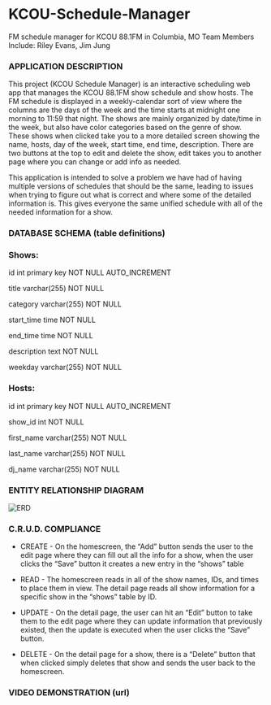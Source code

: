 # KCOU-Schedule-Manager
FM schedule manager for KCOU 88.1FM in Columbia, MO
Team Members Include: Riley Evans, Jim Jung

### APPLICATION DESCRIPTION
This project (KCOU Schedule Manager) is an interactive scheduling web app that manages the KCOU 88.1FM show schedule and show hosts.  The FM schedule is displayed in a weekly-calendar sort of view where the columns are the days of the week and the time starts at midnight one morning to 11:59 that night.  The shows are mainly organized by date/time in the week, but also have color categories based on the genre of show.  These shows when clicked take you to a more detailed screen showing the name, hosts, day of the week, start time, end time, description.  There are two buttons at the top to edit and delete the show, edit takes you to another page where you can change or add info as needed.

This application is intended to solve a problem we have had of having multiple versions of schedules that should be the same, leading to issues when trying to figure out what is correct and where some of the detailed information is.  This gives everyone the same unified schedule with all of the needed information for a show.

### DATABASE SCHEMA (table definitions)

### Shows:

id int primary key NOT NULL AUTO_INCREMENT

title varchar(255) NOT NULL

category varchar(255) NOT NULL

start_time time NOT NULL

end_time time NOT NULL

description text NOT NULL

weekday varchar(255) NOT NULL

### Hosts:

id int primary key NOT NULL AUTO_INCREMENT

show_id int NOT NULL

first_name varchar(255) NOT NULL

last_name varchar(255) NOT NULL

dj_name varchar(255) NOT NULL

### ENTITY RELATIONSHIP DIAGRAM
![ERD](https://lh5.googleusercontent.com/Ia-Ezx6dUFHjeoGYWfea2D8xLhVxtpwhMBXj27CnfYlfaX71bzyeis87Vpqro_gGxtsT2MR6mjravM9AKAo=w1440-h744-rw)

### C.R.U.D. COMPLIANCE
 - CREATE - On the homescreen, the “Add” button sends the user to the edit page where they can fill out all the info for a show, when the user clicks the “Save” button it creates a new entry in the “shows” table

 - READ - The homescreen reads in all of the show names, IDs, and times to place them in view.  The detail page reads all show information for a specific show in the “shows” table by ID.

 - UPDATE - On the detail page, the user can hit an “Edit” button to take them to the edit page where they can update information that previously existed, then the update is executed when the user clicks the “Save” button.
 - DELETE - On the detail page for a show, there is a “Delete” button that when clicked simply deletes that show and sends the user back to the homescreen.

### VIDEO DEMONSTRATION (url)
